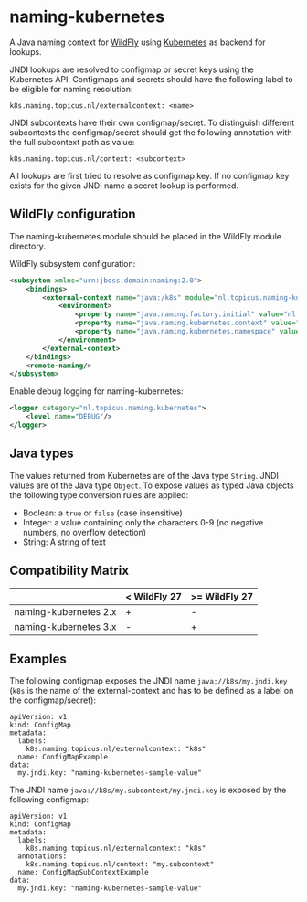 # naming-kubernetes

A Java naming context for [WildFly](http://wildfly.org/) using [Kubernetes](https://kubernetes.io/) as backend for lookups.

JNDI lookups are resolved to configmap or secret keys using the Kubernetes API. Configmaps and secrets should have the following label to be eligible for naming resolution:

```
k8s.naming.topicus.nl/externalcontext: <name>
```

JNDI subcontexts have their own configmap/secret. To distinguish different subcontexts the configmap/secret should get the following annotation with the full subcontext path as value:

```
k8s.naming.topicus.nl/context: <subcontext>
```

All lookups are first tried to resolve as configmap key. If no configmap key exists for the given JNDI name a secret lookup is performed.

## WildFly configuration
The naming-kubernetes module should be placed in the WildFly module directory.

WildFly subsystem configuration:

```xml
<subsystem xmlns="urn:jboss:domain:naming:2.0">
	<bindings>
		<external-context name="java:/k8s" module="nl.topicus.naming-kubernetes" class="javax.naming.InitialContext" cache="false">
			<environment>
				<property name="java.naming.factory.initial" value="nl.topicus.naming.kubernetes.KubeCtxFactory"/>
				<property name="java.naming.kubernetes.context" value="<external-context name>"/>
				<property name="java.naming.kubernetes.namespace" value="<kubernetes namespace>"/>
			</environment>
		</external-context>
	</bindings>
	<remote-naming/>
</subsystem>
```

Enable debug logging for naming-kubernetes:

```xml
<logger category="nl.topicus.naming.kubernetes">
	<level name="DEBUG"/>
</logger>
```

## Java types
The values returned from Kubernetes are of the Java type `String`. JNDI values are of the Java type `Object`. To expose values as typed Java objects the following type conversion rules are applied:
- Boolean: a `true` or `false` (case insensitive)
- Integer: a value containing only the characters 0-9 (no negative numbers, no overflow detection)
- String: A string of text

## Compatibility Matrix

|                       | < WildFly 27 |  >= WildFly 27  |
|-----------------------|--------------|-----------------|
| naming-kubernetes 2.x | +            | -               |
| naming-kubernetes 3.x | -            | +               |

## Examples
The following configmap exposes the JNDI name `java://k8s/my.jndi.key` (`k8s` is the name of the external-context and has to be defined as a label on the configmap/secret):

```
apiVersion: v1
kind: ConfigMap
metadata:
  labels:
    k8s.naming.topicus.nl/externalcontext: "k8s"
  name: ConfigMapExample
data:
  my.jndi.key: "naming-kubernetes-sample-value"
```

The JNDI name `java://k8s/my.subcontext/my.jndi.key` is exposed by the following configmap:

```
apiVersion: v1
kind: ConfigMap
metadata:
  labels:
    k8s.naming.topicus.nl/externalcontext: "k8s"
  annotations:
    k8s.naming.topicus.nl/context: "my.subcontext"
  name: ConfigMapSubContextExample
data:
  my.jndi.key: "naming-kubernetes-sample-value"
``` 
